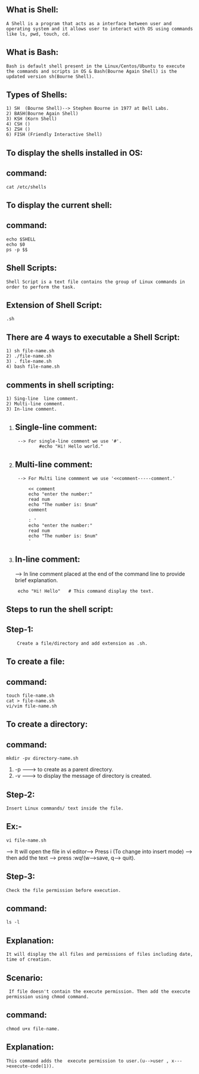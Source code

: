 What is Shell:
--------------
	A Shell is a program that acts as a interface between user and operating system and it allows user to interact with OS using commands like ls, pwd, touch, cd.

What is Bash:
------------
	Bash is default shell present in the Linux/Centos/Ubuntu to execute the commands and scripts in OS & Bash(Bourne Again Shell) is the updated version sh(Bourne Shell).

Types of Shells:
---------------
	1) SH  (Bourne Shell)--> Stephen Bourne in 1977 at Bell Labs.
	2) BASH(Bourne Again Shell)
	3) KSH (Korn Shell)
	4) CSH ()
	5) ZSH ()
	6) FISH (Friendly Interactive Shell)

To display the shells installed in OS:
------------------------------------
command:
--------

	cat /etc/shells


To display the current shell:
----------------------------
command:
-------

	echo $SHELL
	echo $0
	ps -p $$


Shell Scripts:
--------------

	Shell Script is a text file contains the group of Linux commands in order to perform the task.


Extension of Shell Script:
-------------------------
	.sh


There are 4 ways to executable a Shell Script:
---------------------------------------------
	1) sh file-name.sh
	2) ./file-name.sh
	3) . file-name.sh
	4) bash file-name.sh

comments in shell scripting:
----------------------------
	1) Sing-line  line comment.
	2) Multi-line comment.
	3) In-line comment.

1) Single-line comment:
   --------------------
		--> For single-line comment we use '#'.
				#echo "Hi! Hello world."          

2) Multi-line comment:
   -------------------
		--> For Multi line commment we use '<<comment-----comment.'
		   
		   	<< comment
		   	echo "enter the number:"
		   	read num
		   	echo "The number is: $num"
		   	comment
		
			: '
			echo "enter the number:"
		   	read num
		   	echo "The number is: $num"
			'
 	


4) In-line comment:
   ----------------
	--> In line comment placed at the end of the command line to provide brief explanation.

		echo "Hi! Hello"   # This command display the text.
	

Steps to run the shell script:
------------------------------
Step-1: 
------
		Create a file/directory and add extension as .sh.


To create a file:
----------------
command:
--------
	touch file-name.sh
	cat > file-name.sh
	vi/vim file-name.sh 

To create a directory:
----------------------
command:
-------
	mkdir -pv directory-name.sh 

1) -p ---> to create as a parent directory.
2) -v ---> to display the message of directory is created.


Step-2:
-------
	Insert Linux commands/ text inside the file.

Ex:-
----
	vi file-name.sh 
--> It will open the file in vi editor--> Press i (To change into insert mode) --> then add the text --> press :wq!(w-->save, q--> quit).


Step-3:
-------
	Check the file permission before execution.

command:
--------
	ls -l 

Explanation:
------------

	It will display the all files and permissions of files including date, time of creation.



Scenario:
---------
	 If file doesn't contain the execute permission. Then add the execute permission using chmod command.


command:
-------
	chmod u+x file-name.


Explanation:
------------
	This command adds the  execute permission to user.(u-->user , x--->execute-code(1)).
